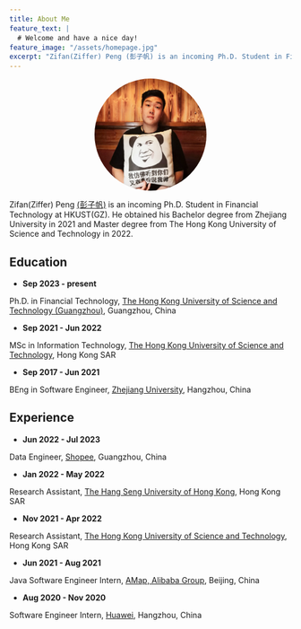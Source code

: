 ```yaml
---
title: About Me
feature_text: |
  # Welcome and have a nice day!
feature_image: "/assets/homepage.jpg"
excerpt: "Zifan(Ziffer) Peng (彭子帆) is an incoming Ph.D. Student in Financial Technology at HKUST(GZ). He obtained his Bachelor degree from Zhejiang University in 2021 and Master degree from The Hong Kong University of Science and Technology in 2022."
---
```


<img src="/assets/avatar.jpg" style="width:200px;height:200px;border-radius:50%;display: block; margin-left: auto;margin-right: auto; " alt="">

Zifan(Ziffer) Peng [(彭子帆)](https://translate.google.com/?sl=zh-CN&tl=en&text=%E5%BD%AD%E5%AD%90%E5%B8%86&op=translate&hl=zh-CN) is an incoming Ph.D. Student in Financial Technology at HKUST(GZ). He obtained his Bachelor degree from Zhejiang University in 2021 and Master degree from The Hong Kong University of Science and Technology in 2022.

<!-- {% include button.html text="Fork it" icon="github" link="https://github.com/daviddarnes/alembic" color="#0366d6" %} {% include button.html text="Buy me a coffee ☕️" link="https://buymeacoffee.com/daviddarnes#support" color="#f68140" %} {% include button.html text="Tweet it" icon="twitter" link="https://twitter.com/intent/tweet/?url=https://alembic.darn.es&text=Alembic%20-%20A%20Jekyll%20boilerplate%20theme&via=DavidDarnes" color="#0d94e7" %} {% include button.html text="Install Alembic ⚗️" link="https://github.com/daviddarnes/alembic#installation" %} -->
## Education

- **Sep 2023 - present**

Ph.D. in Financial Technology, [The Hong Kong University of Science and Technology (Guangzhou)](https://hkust-gz.edu.cn/), Guangzhou, China
- **Sep 2021 - Jun 2022**

MSc in Information Technology, [The Hong Kong University of Science and Technology](https://hkust.edu.hk/), Hong Kong SAR
- **Sep 2017 - Jun 2021** 

BEng in Software Engineer, [Zhejiang University](https://www.zju.edu.cn/english/), Hangzhou, China

## Experience

- **Jun 2022 - Jul 2023**

Data Engineer, [Shopee]('www.shopee.com), Guangzhou, China
- **Jan 2022 - May 2022**

Research Assistant, [The Hang Seng University of Hong Kong](https://scm.hsu.edu.hk/hk/aboutus/faculty/56), Hong Kong SAR
- **Nov 2021 - Apr 2022**

Research Assistant, [The Hong Kong University of Science and Technology](https://sosc.hkust.edu.hk/people/wenjuan-zheng), Hong Kong SAR
- **Jun 2021 - Aug 2021** 

Java Software Engineer Intern, [AMap, Alibaba Group](https://www.alibabagroup.com/), Beijing, China
- **Aug 2020 - Nov 2020** 

Software Engineer Intern, [Huawei](https://www.huawei.com/en/), Hangzhou, China


<script type="text/javascript" id="clustrmaps" src="//clustrmaps.com/map_v2.js?d=2ben3YzveUZsxGlDN7qE3EglP2r1PUu78IZ4eUw6rFU&cl=ffffff&w=a"></script>
